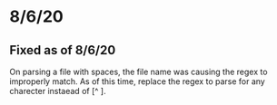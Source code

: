 # 8/6/20
## Fixed as of 8/6/20
On parsing a file with spaces, the file name was causing the regex to improperly match. As of this time, replace the regex to parse for any charecter instaead of [^ ].
